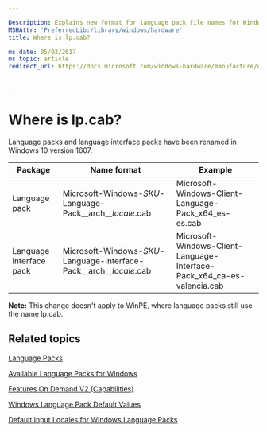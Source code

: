 ```yaml
---

Description: Explains new format for language pack file names for Windows 10 version 1607
MSHAttr: 'PreferredLib:/library/windows/hardware'
title: Where is lp.cab?

ms.date: 05/02/2017
ms.topic: article
redirect_url: https://docs.microsoft.com/windows-hardware/manufacture/desktop/language-packs-and-windows-deployment


---
```


# Where is lp.cab?

Language packs and language interface packs have been renamed in Windows 10 version 1607.


|         Package         |                              Name format                              |                                 Example                                 |
|-------------------------|-----------------------------------------------------------------------|-------------------------------------------------------------------------|
|      Language pack      |      Microsoft-Windows-*SKU*-Language-Pack_\_arch_\_*locale*.cab      |          Microsoft-Windows-Client-Language-Pack_x64_es-es.cab           |
| Language interface pack | Microsoft-Windows-*SKU*-Language-Interface-Pack_\_arch_\_*locale*.cab | Microsoft-Windows-Client-Language-Interface-Pack_x64_ca-es-valencia.cab |

**Note:** This change doesn't apply to WinPE, where language packs still use the name lp.cab.

## <span id="related_topics"></span>Related topics

[Language Packs](language-packs-and-windows-deployment.md)

[Available Language Packs for Windows](available-language-packs-for-windows.md)

[Features On Demand V2 (Capabilities)](features-on-demand-v2--capabilities.md)

[Windows Language Pack Default Values](windows-language-pack-default-values.md)

[Default Input Locales for Windows Language Packs](default-input-locales-for-windows-language-packs.md)
